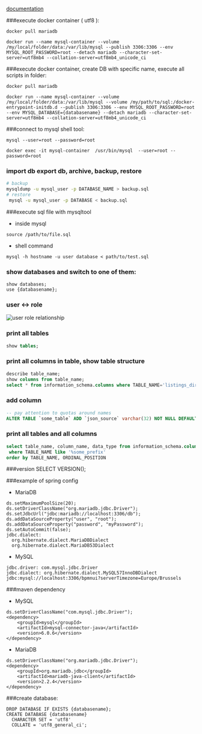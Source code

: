 [documentation](https://mariadb.com/kb/en/)

###execute docker container ( utf8 ):
```
docker pull mariadb

docker run --name mysql-container --volume /my/local/folder/data:/var/lib/mysql --publish 3306:3306 --env MYSQL_ROOT_PASSWORD=root --detach mariadb --character-set-server=utf8mb4 --collation-server=utf8mb4_unicode_ci
```

###execute docker container, create DB with specific name, execute all scripts in folder:
```
docker pull mariadb

docker run --name mysql-container --volume /my/local/folder/data:/var/lib/mysql --volume /my/path/to/sql:/docker-entrypoint-initdb.d --publish 3306:3306 --env MYSQL_ROOT_PASSWORD=root --env MYSQL_DATABASE={databasename} --detach mariadb --character-set-server=utf8mb4 --collation-server=utf8mb4_unicode_ci

```

###connect to mysql shell tool:
```
mysql --user=root --password=root
```
```
docker exec -it mysql-container  /usr/bin/mysql  --user=root --password=root
```

### import db export db, archive, backup, restore
```sh
# backup
mysqldump -u mysql_user -p DATABASE_NAME > backup.sql
# restore
 mysql -u mysql_user -p DATABASE < backup.sql
```

###execute sql file with mysqltool
* inside mysql 
```
source /path/to/file.sql
```
* shell command
```
mysql -h hostname -u user database < path/to/test.sql
```

### show databases and switch to one of them:
```
show databases;
use {databasename};
```

### user <-> role
![user role relationship](https://i.postimg.cc/bv0dRDrg/mysql-user-role.png)

### print all tables
```sql
show tables;
```

### print all columns in table, show table structure
```sql
describe table_name;
show columns from table_name;
select * from information_schema.columns where TABLE_NAME='listings_dir' and COLUMN_NAME like '%PRODUCT%';
```

### add column 
```sql
-- pay attention to quotas around names
ALTER TABLE `some_table` ADD `json_source` varchar(32) NOT NULL DEFAULT '';
```

### print all tables and all columns
```sql
select table_name, column_name, data_type from information_schema.columns
 where TABLE_NAME like '%some_prefix'
order by TABLE_NAME, ORDINAL_POSITION
```

###version
SELECT VERSION();

###example of spring config
* MariaDB
```
ds.setMaximumPoolSize(20);
ds.setDriverClassName("org.mariadb.jdbc.Driver");
ds.setJdbcUrl("jdbc:mariadb://localhost:3306/db");
ds.addDataSourceProperty("user", "root");
ds.addDataSourceProperty("password", "myPassword");
ds.setAutoCommit(false);
jdbc.dialect:
  org.hibernate.dialect.MariaDBDialect
  org.hibernate.dialect.MariaDB53Dialect
```

* MySQL
```
jdbc.driver: com.mysql.jdbc.Driver
jdbc.dialect: org.hibernate.dialect.MySQL57InnoDBDialect
jdbc:mysql://localhost:3306/bpmnui?serverTimezone=Europe/Brussels
```

###maven dependency
* MySQL
```
ds.setDriverClassName("com.mysql.jdbc.Driver");
<dependency>
    <groupId>mysql</groupId>
    <artifactId>mysql-connector-java</artifactId>
    <version>6.0.6</version>
</dependency>
```

* MariaDB
```
ds.setDriverClassName("org.mariadb.jdbc.Driver");
<dependency>
    <groupId>org.mariadb.jdbc</groupId>
    <artifactId>mariadb-java-client</artifactId>
    <version>2.2.4</version>
</dependency>
```

###create database:
```
DROP DATABASE IF EXISTS {databasename};
CREATE DATABASE {databasename}
  CHARACTER SET = 'utf8'
  COLLATE = 'utf8_general_ci';
```
